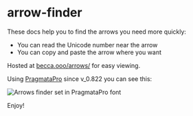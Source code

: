 # arrow-finder

These docs help you to find the arrows you need more quickly:

- You can read the Unicode number near the arrow
- You can copy and paste the arrow where you want

Hosted at [becca.ooo/arrows/](https://becca.ooo/arrows/) for
easy viewing.

Using [PragmataPro](https://www.fsd.it/shop/fonts/pragmatapro/) since v_0.822 you can see this:

<img src="PragmataPro_Arrows_Finder.png" alt="Arrows finder set in PragmataPro font">

Enjoy!
